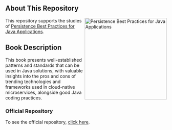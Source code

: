 ## About This Repository
<a href="https://www.packtpub.com/product/persistence-best-practices-for-java-applications/9781837631278"><img src="https://content.packt.com/_/image/original/B19375/cover_image_large.jpg" alt="Persistence Best Practices for Java Applications" height="256px" align="right"></a>
This repository supports the studies of [Persistence Best Practices for Java Applications](https://www.packtpub.com/product/persistence-best-practices-for-java-applications/9781837631278).
## Book Description
This book presents well-established patterns and standards that can be used in Java solutions, with valuable insights into the pros and cons of trending technologies and frameworks used in cloud-native microservices, alongside good Java coding practices. 
### Official Repository
To see the official repository, [click here](https://github.com/PacktPublishing/Persistence-Best-Practices-for-Java-Applications).
